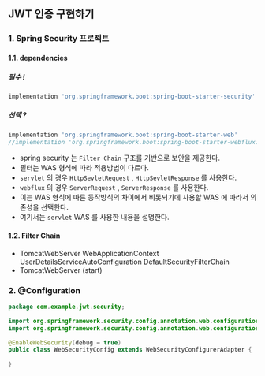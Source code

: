 ## JWT 인증 구현하기

### 1. Spring Security 프로젝트

#### 1.1. dependencies

##### 필수 !

```gradle
implementation 'org.springframework.boot:spring-boot-starter-security'
```

##### 선택 ?
```gradle
implementation 'org.springframework.boot:spring-boot-starter-web'
//implementation 'org.springframework.boot:spring-boot-starter-webflux:2.6.0'
```

- spring security 는 `Filter Chain` 구조를 기반으로 보안을 제공한다.
- 필터는 WAS 형식에 따라 적용방법이 다르다.
- `servlet` 의 경우 `HttpSevletRequest` , `HttpSevletResponse` 를 사용한다.
- `webflux` 의 경우 `ServerRequest` , `ServerResponse` 를 사용한다.
- 이는 WAS 형식에 따른 동작방식의 차이에서 비롯되기에 사용할 WAS 에 따라서 의존성을 선택한다.
- 여기서는 `servlet` WAS 를 사용한 내용을 설명한다.

#### 1.2. Filter Chain

- TomcatWebServer
WebApplicationContext
UserDetailsServiceAutoConfiguration
DefaultSecurityFilterChain
- TomcatWebServer (start)


### 2. @Configuration

```java
package com.example.jwt.security;

import org.springframework.security.config.annotation.web.configuration.EnableWebSecurity;
import org.springframework.security.config.annotation.web.configuration.WebSecurityConfigurerAdapter;

@EnableWebSecurity(debug = true)
public class WebSecurityConfig extends WebSecurityConfigurerAdapter {
    
}
```
